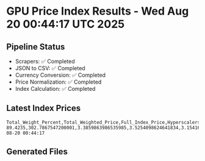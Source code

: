 # GPU Price Index Results - Wed Aug 20 00:44:17 UTC 2025

## Pipeline Status
- Scrapers: ✅ Completed
- JSON to CSV: ✅ Completed
- Currency Conversion: ✅ Completed
- Price Normalization: ✅ Completed
- Index Calculation: ✅ Completed

## Latest Index Prices
```
Total_Weight_Percent,Total_Weighted_Price,Full_Index_Price,Hyperscalers_Only_Price,Non_Hyperscalers_Only_Price,Hyperscaler_Weight,Non_Hyperscaler_Weight,Calculation_Date
89.4235,302.7867547200001,3.3859863986535985,3.5254098624641834,3.154164038888146,55.84,33.583499999999994,2025-08-20 00:44:17
```

## Generated Files
```
```
